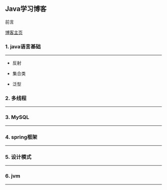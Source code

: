 ## Java学习博客

前言

[博客主页](https://tru-xu.github.io)

<!-- toc -->



### 1.  java语言基础

------

- 反射

- 集合类

- 泛型


### 2. 多线程

------



### 3. MySQL

------



### 4. spring框架

------



### 5. 设计模式

------



### 6. jvm

------

